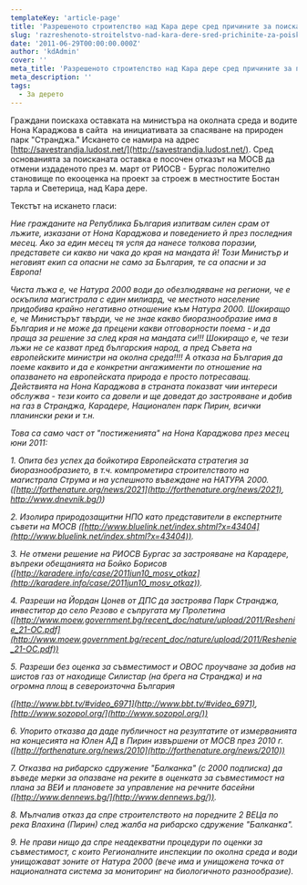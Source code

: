 ```yaml
---
templateKey: 'article-page'
title: 'Разрешеното строителство над Кара дере сред причините за поискана оставка на министър Караджова'
slug: 'razreshenoto-stroitelstvo-nad-kara-dere-sred-prichinite-za-poiskana-ostavka-na-ministr-karadzhova'
date: '2011-06-29T00:00:00.000Z'
author: 'kdAdmin'
cover: ''
meta_title: 'Разрешеното строителство над Кара дере сред причините за поискана оставка на министър Караджова'
meta_description: ''
tags:
  - За дерето
---
```


Граждани поискаха оставката на министъра на околната среда и водите Нона Караджова в сайта  на инициативата за спасяване на природен парк "Странджа." Искането се намира на адрес [http://savestrandja.ludost.net/](http://savestrandja.ludost.net/). Сред основанията за поисканата оставка е посочен отказът на МОСВ да отмени издаденото през м. март от РИОСВ - Бургас положително становище по екооценка на проект за строеж в местностите Бостан тарла и Светерица, над Кара дере.

Текстът на искането гласи:

_Ние гражданите на Република България изпитвам силен срам от лъжите, изказани от Нона Караджова и поведението й през последния месец. Ако за един месец тя успя да нанесе толкова поразии, представете си какво ни чака до края на мандата й! Този Министър и неговият екип са опасни не само за България, те са опасни и за Европа!_

_Чиста лъжа е, че Натура 2000 води до обезлюдяване на региони, че е оскъпила магистрала с един милиард, че местното население придобива крайно негативно отношение към Натура 2000. Шокиращо е, че Министърът твърди, че не знае какво биоразнообразие има в България и не може да прецени какви отговорности поема - и да праща за решение за след края на мандата си!!! Шокиращо е, че тези лъжи не се казват пред българския народ, а пред Съвета на европейските министри на околна среда!!!! А отказа на България да поеме каквито и да е конкретни ангажименти по отношение на опазването на европейската природа е просто потресаващ._
_Действията на Нона Караджова в страната показват чии интереси обслужва_
_\- тези които са довели и ще доведат до застрояване и добив на газ в Странджа, Карадере, Национален парк Пирин, всички планински реки и т.н._

_Това са само част от "постиженията" на Нона Караджова през месец юни 2011:_

_1\. Опита без успех да бойкотира Европейската стратегия за биоразнообразието, в т.ч. компрометира строителството на магистрала Струма и на успешното въвеждане на НАТУРА 2000._
_([http://forthenature.org/news/2021](http://forthenature.org/news/2021), [http://www.dnevnik.bg/)](http://www.dnevnik.bg/))_

_2\. Изолира природозащитни НПО като представители в експертните съвети на МОСВ ([http://www.bluelink.net/index.shtml?x=43404](http://www.bluelink.net/index.shtml?x=43404))._

_3\. Не отмени решение на РИОСВ Бургас за застрояване на Карадере, въпреки обещанията на Бойко Борисов ([http://karadere.info/case/2011jun10_mosv_otkaz](http://karadere.info/case/2011jun10_mosv_otkaz))._

_4\. Разреши на Йордан Цонев от ДПС да застроява Парк Странджа, инвеститор до село Резово е съпругата му Пролетина_
_([http://www.moew.government.bg/recent_doc/nature/upload/2011/Reshenie_21-OC.pdf](http://www.moew.government.bg/recent_doc/nature/upload/2011/Reshenie_21-OC.pdf))_

_5\. Разреши без оценка за съвместимост и ОВОС проучване за добив на шистов газ от находище Силистар (на брега на Странджа) и на огромна площ в североизточна България_

_([http://www.bbt.tv/#video_6971](http://www.bbt.tv/#video_6971), [http://www.sozopol.org/](http://www.sozopol.org/))_

_6\. Упорито отказва да даде публичност на резултатите от измерванията на концесията на Юлен АД в Пирин извършени от МОСВ през 2010 г._
_([http://forthenature.org/news/2010](http://forthenature.org/news/2010))_

_7\. Отказва на рибарско сдружение "Балканка" (с 2000 подписка) да въведе мерки за опазване на реките в оценката за съвместимост на плана за ВЕИ и плановете за управление на речните басейни ([http://www.dennews.bg/](http://www.dennews.bg/))._

_8\. Мълчалив отказ да спре строителството на поредните 2 ВЕЦа по река Влахина (Пирин) след жалба на рибарско сдружение "Балканка"._

_9\. Не прави нищо да спре неадекватни процедури по оценки за съвместимост, с които Регионалните инспекции по околна среда и води унищожават зоните от Натура 2000 (вече има и унищожена точка от националната система за мониторинг на биологичното разнообразие)._

